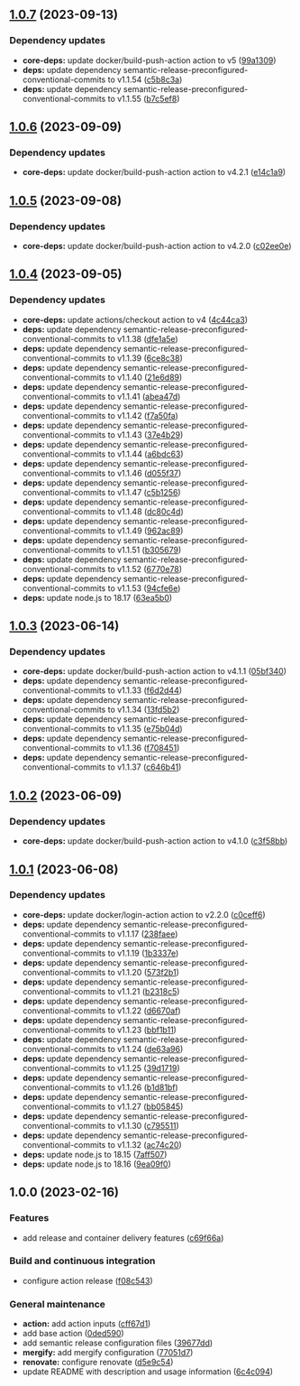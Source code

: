 ## [1.0.7](https://github.com/SmartOperatingBlock/release-and-delivery-action/compare/1.0.6...1.0.7) (2023-09-13)


### Dependency updates

* **core-deps:** update docker/build-push-action action to v5 ([99a1309](https://github.com/SmartOperatingBlock/release-and-delivery-action/commit/99a13092b7a8b7107f577235382bb9b5b5823410))
* **deps:** update dependency semantic-release-preconfigured-conventional-commits to v1.1.54 ([c5b8c3a](https://github.com/SmartOperatingBlock/release-and-delivery-action/commit/c5b8c3ad2d4b663fa18f3a029ac9a1eb09f8ebdb))
* **deps:** update dependency semantic-release-preconfigured-conventional-commits to v1.1.55 ([b7c5ef8](https://github.com/SmartOperatingBlock/release-and-delivery-action/commit/b7c5ef8157e739b72ff4343762f10945ed3e1a63))

## [1.0.6](https://github.com/SmartOperatingBlock/release-and-delivery-action/compare/1.0.5...1.0.6) (2023-09-09)


### Dependency updates

* **core-deps:** update docker/build-push-action action to v4.2.1 ([e14c1a9](https://github.com/SmartOperatingBlock/release-and-delivery-action/commit/e14c1a9ed24824289822c6f3f65ed0881984ec7d))

## [1.0.5](https://github.com/SmartOperatingBlock/release-and-delivery-action/compare/1.0.4...1.0.5) (2023-09-08)


### Dependency updates

* **core-deps:** update docker/build-push-action action to v4.2.0 ([c02ee0e](https://github.com/SmartOperatingBlock/release-and-delivery-action/commit/c02ee0e5c27702ec098d65fbfe37e4515f8db2f0))

## [1.0.4](https://github.com/SmartOperatingBlock/release-and-delivery-action/compare/1.0.3...1.0.4) (2023-09-05)


### Dependency updates

* **core-deps:** update actions/checkout action to v4 ([4c44ca3](https://github.com/SmartOperatingBlock/release-and-delivery-action/commit/4c44ca30e5e99f5919706ac5619964eedf19eac3))
* **deps:** update dependency semantic-release-preconfigured-conventional-commits to v1.1.38 ([dfe1a5e](https://github.com/SmartOperatingBlock/release-and-delivery-action/commit/dfe1a5e0d5c99b3d0cbed1a73f1643173163c03b))
* **deps:** update dependency semantic-release-preconfigured-conventional-commits to v1.1.39 ([6ce8c38](https://github.com/SmartOperatingBlock/release-and-delivery-action/commit/6ce8c38911630cbfdb7ac34ad889677dd1af3cf9))
* **deps:** update dependency semantic-release-preconfigured-conventional-commits to v1.1.40 ([21e6d89](https://github.com/SmartOperatingBlock/release-and-delivery-action/commit/21e6d89b8fb074746495858edf1efbfa7716a5e0))
* **deps:** update dependency semantic-release-preconfigured-conventional-commits to v1.1.41 ([abea47d](https://github.com/SmartOperatingBlock/release-and-delivery-action/commit/abea47d31f6a5c0cb9770bc32d8ada453c4ee489))
* **deps:** update dependency semantic-release-preconfigured-conventional-commits to v1.1.42 ([f7a50fa](https://github.com/SmartOperatingBlock/release-and-delivery-action/commit/f7a50fa1fbd7973800b2ea8ae1233bcdd7108558))
* **deps:** update dependency semantic-release-preconfigured-conventional-commits to v1.1.43 ([37e4b29](https://github.com/SmartOperatingBlock/release-and-delivery-action/commit/37e4b296feb6721863d1e9e9abd59e1ab04415b0))
* **deps:** update dependency semantic-release-preconfigured-conventional-commits to v1.1.44 ([a6bdc63](https://github.com/SmartOperatingBlock/release-and-delivery-action/commit/a6bdc6316367e5d10c90637c590277f6303d957b))
* **deps:** update dependency semantic-release-preconfigured-conventional-commits to v1.1.46 ([d055f37](https://github.com/SmartOperatingBlock/release-and-delivery-action/commit/d055f37b0a06ee555e164f084b1be8d7a1d3b021))
* **deps:** update dependency semantic-release-preconfigured-conventional-commits to v1.1.47 ([c5b1256](https://github.com/SmartOperatingBlock/release-and-delivery-action/commit/c5b1256269e338db4affacdad25734438e851abb))
* **deps:** update dependency semantic-release-preconfigured-conventional-commits to v1.1.48 ([dc80c4d](https://github.com/SmartOperatingBlock/release-and-delivery-action/commit/dc80c4d3e3af7d0f0f67588852bf8caeb5859019))
* **deps:** update dependency semantic-release-preconfigured-conventional-commits to v1.1.49 ([962ac89](https://github.com/SmartOperatingBlock/release-and-delivery-action/commit/962ac8969707e69546c3fc9a4b691b901eea46c4))
* **deps:** update dependency semantic-release-preconfigured-conventional-commits to v1.1.51 ([b305679](https://github.com/SmartOperatingBlock/release-and-delivery-action/commit/b305679862283e03b423c20e0e81de0f29388adf))
* **deps:** update dependency semantic-release-preconfigured-conventional-commits to v1.1.52 ([6770e78](https://github.com/SmartOperatingBlock/release-and-delivery-action/commit/6770e782c5f8ce6d7c42d1d0e2883bed157e75d4))
* **deps:** update dependency semantic-release-preconfigured-conventional-commits to v1.1.53 ([94cfe6e](https://github.com/SmartOperatingBlock/release-and-delivery-action/commit/94cfe6ef611a864efa5f262c744b5a7cc52aab7a))
* **deps:** update node.js to 18.17 ([63ea5b0](https://github.com/SmartOperatingBlock/release-and-delivery-action/commit/63ea5b0633399bbac7a6269695932e7df15c47de))

## [1.0.3](https://github.com/SmartOperatingBlock/release-and-delivery-action/compare/1.0.2...1.0.3) (2023-06-14)


### Dependency updates

* **core-deps:** update docker/build-push-action action to v4.1.1 ([05bf340](https://github.com/SmartOperatingBlock/release-and-delivery-action/commit/05bf3405c3df4bbee4ae3bda45c04923c5407cc7))
* **deps:** update dependency semantic-release-preconfigured-conventional-commits to v1.1.33 ([f6d2d44](https://github.com/SmartOperatingBlock/release-and-delivery-action/commit/f6d2d443747a120b33fb8fa36344e4665f23a92c))
* **deps:** update dependency semantic-release-preconfigured-conventional-commits to v1.1.34 ([13fd5b2](https://github.com/SmartOperatingBlock/release-and-delivery-action/commit/13fd5b284562cba56ce1597e29b7cc77a8011687))
* **deps:** update dependency semantic-release-preconfigured-conventional-commits to v1.1.35 ([e75b04d](https://github.com/SmartOperatingBlock/release-and-delivery-action/commit/e75b04db664d46ed8a2f8c68a57ad3f2ae952f19))
* **deps:** update dependency semantic-release-preconfigured-conventional-commits to v1.1.36 ([f708451](https://github.com/SmartOperatingBlock/release-and-delivery-action/commit/f7084512546767b35d4462dca6f1edbd77dd0f64))
* **deps:** update dependency semantic-release-preconfigured-conventional-commits to v1.1.37 ([c646b41](https://github.com/SmartOperatingBlock/release-and-delivery-action/commit/c646b4124262002e9c76bbec10da91a564fb6310))

## [1.0.2](https://github.com/SmartOperatingBlock/release-and-delivery-action/compare/1.0.1...1.0.2) (2023-06-09)


### Dependency updates

* **core-deps:** update docker/build-push-action action to v4.1.0 ([c3f58bb](https://github.com/SmartOperatingBlock/release-and-delivery-action/commit/c3f58bb07a5c4d7d0b859a26e04c37a6c1d083c8))

## [1.0.1](https://github.com/SmartOperatingBlock/release-and-delivery-action/compare/1.0.0...1.0.1) (2023-06-08)


### Dependency updates

* **core-deps:** update docker/login-action action to v2.2.0 ([c0ceff6](https://github.com/SmartOperatingBlock/release-and-delivery-action/commit/c0ceff66a9925610eb9a0338e5bf038200cd9866))
* **deps:** update dependency semantic-release-preconfigured-conventional-commits to v1.1.17 ([238faee](https://github.com/SmartOperatingBlock/release-and-delivery-action/commit/238faeef8d9d1201d9fcb680e0684086f9c21bac))
* **deps:** update dependency semantic-release-preconfigured-conventional-commits to v1.1.19 ([1b3337e](https://github.com/SmartOperatingBlock/release-and-delivery-action/commit/1b3337e186bda99137e6198724462b88060ef4a2))
* **deps:** update dependency semantic-release-preconfigured-conventional-commits to v1.1.20 ([573f2b1](https://github.com/SmartOperatingBlock/release-and-delivery-action/commit/573f2b1454e076a5e14220d3dae7df45469fe7ba))
* **deps:** update dependency semantic-release-preconfigured-conventional-commits to v1.1.21 ([b2318c5](https://github.com/SmartOperatingBlock/release-and-delivery-action/commit/b2318c59c1f42fc1d9b65d4a249e526c515db7b5))
* **deps:** update dependency semantic-release-preconfigured-conventional-commits to v1.1.22 ([d6670af](https://github.com/SmartOperatingBlock/release-and-delivery-action/commit/d6670af63c38acfbaf7fb5fdf17a703ab5e02406))
* **deps:** update dependency semantic-release-preconfigured-conventional-commits to v1.1.23 ([bbf1b11](https://github.com/SmartOperatingBlock/release-and-delivery-action/commit/bbf1b11a78b5fbea9071759dfd6f02170f142612))
* **deps:** update dependency semantic-release-preconfigured-conventional-commits to v1.1.24 ([de63a96](https://github.com/SmartOperatingBlock/release-and-delivery-action/commit/de63a96179369bd896fd99113efb9f8692800456))
* **deps:** update dependency semantic-release-preconfigured-conventional-commits to v1.1.25 ([39d1719](https://github.com/SmartOperatingBlock/release-and-delivery-action/commit/39d1719f6b15953c0c68012e12beb94df5efc41d))
* **deps:** update dependency semantic-release-preconfigured-conventional-commits to v1.1.26 ([b1d81bf](https://github.com/SmartOperatingBlock/release-and-delivery-action/commit/b1d81bf0fb5ceed0ad58fe50758cc8a77cd8dcee))
* **deps:** update dependency semantic-release-preconfigured-conventional-commits to v1.1.27 ([bb05845](https://github.com/SmartOperatingBlock/release-and-delivery-action/commit/bb058457f24d7aada06a9d6092ade08d8dc6e57f))
* **deps:** update dependency semantic-release-preconfigured-conventional-commits to v1.1.30 ([c795511](https://github.com/SmartOperatingBlock/release-and-delivery-action/commit/c7955112bf0ce0c68b0aec2519aed413226e2d62))
* **deps:** update dependency semantic-release-preconfigured-conventional-commits to v1.1.32 ([ac74c20](https://github.com/SmartOperatingBlock/release-and-delivery-action/commit/ac74c20217eb6feaf7af5ba05feab4f1559d2e61))
* **deps:** update node.js to 18.15 ([7aff507](https://github.com/SmartOperatingBlock/release-and-delivery-action/commit/7aff5077b423dfcb36f6b8f45d260ca3a484ec28))
* **deps:** update node.js to 18.16 ([9ea09f0](https://github.com/SmartOperatingBlock/release-and-delivery-action/commit/9ea09f01e81dd17058b5f4b162da3d8c952fdcd5))

## 1.0.0 (2023-02-16)


### Features

* add release and container delivery features ([c69f66a](https://github.com/SmartOperatingBlock/release-and-delivery-action/commit/c69f66a920515d951f59782228bfbd387485632f))


### Build and continuous integration

* configure action release ([f08c543](https://github.com/SmartOperatingBlock/release-and-delivery-action/commit/f08c5438ce6cd599e37beb62c1ebbb0e663906f4))


### General maintenance

* **action:** add action inputs ([cff67d1](https://github.com/SmartOperatingBlock/release-and-delivery-action/commit/cff67d14bbcc521684483026bdca802f35c37a85))
* add base action ([0ded590](https://github.com/SmartOperatingBlock/release-and-delivery-action/commit/0ded59080b1ce6e0b0f92e31f42152461f802dd3))
* add semantic release configuration files ([39677dd](https://github.com/SmartOperatingBlock/release-and-delivery-action/commit/39677ddcac154adba54afd865387ca87cd6e13b1))
* **mergify:** add mergify configuration ([77051d7](https://github.com/SmartOperatingBlock/release-and-delivery-action/commit/77051d7bf8c962a32e1db3754cf2da858efa6f41))
* **renovate:** configure renovate ([d5e9c54](https://github.com/SmartOperatingBlock/release-and-delivery-action/commit/d5e9c54cc96e883a9e4864c25e27f410e97ece03))
* update README with description and usage information ([6c4c094](https://github.com/SmartOperatingBlock/release-and-delivery-action/commit/6c4c094cba4712c850ca5ded0117bc8fd1c75776))
